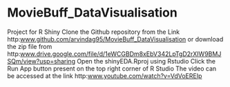 # MovieBuff_DataVisualisation
Project for R Shiny 
Clone the Github repository from the Link http:www.github.com/arvindag95/MovieBuff_DataVisualisation or download
the zip file from http:www.drive.google.com/file/d/1eWCGBDm8xEbV342LpTgD2rXIW9BMJSQm/view?usp=sharing
Open the shinyEDA.Rproj using Rstudio
Click the Run App button present on the top right corner of R Studio
The video can be accessed at the link http:www.youtube.com/watch?v=VdVoEREIp
